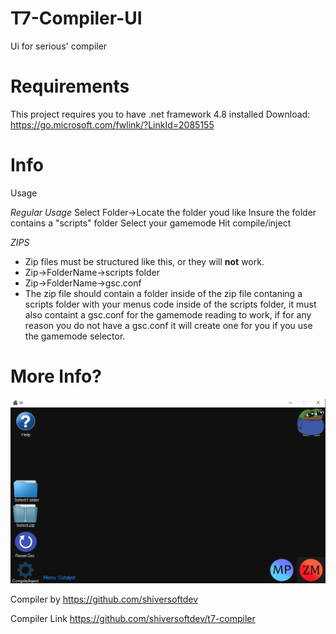 # T7-Compiler-UI
Ui for serious' compiler

# Requirements
This project requires you to have .net framework 4.8 installed
Download: https://go.microsoft.com/fwlink/?LinkId=2085155 


# Info
Usage 

*Regular Usage*
Select Folder->Locate the folder youd like
Insure the folder contains a "scripts" folder
Select your gamemode
Hit compile/inject

*ZIPS*
* Zip files must be structured like this, or they will **not** work.
* Zip->FolderName->scripts folder
* Zip->FolderName->gsc.conf
* The zip file should contain a folder inside of the zip file contaning a scripts folder with your menus code inside of the scripts folder, it must also containt a gsc.conf for the gamemode reading to work, if for any reason you do not have a gsc.conf it will create one for you if you use the gamemode selector.

# More Info?

![Ui](assets/Gui.png)

Compiler by https://github.com/shiversoftdev 

Compiler Link https://github.com/shiversoftdev/t7-compiler

